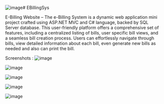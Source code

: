 ![image](https://github.com/kiransawant02/EBillingSys/assets/75112767/9c9d3bc8-8247-42a3-88cb-9dcccedff51e)# EBillingSys

E-Billing Website – The e-Billing System is a dynamic web application mini project crafted 
using ASP.NET MVC and C# language, backed by SQL Server database. This user-friendly 
platform offers a comprehensive set of features, including a centralized listing of bills, user specific bill views, and a seamless bill creation process. 
Users can effortlessly navigate through bills, view detailed information about each bill, even generate new bills as needed and also can print the bill. 

Screenshots :
![image](https://github.com/kiransawant02/EBillingSys/assets/75112767/57aa04e0-bbe9-42cf-b4d4-bb51bf3deb0b)

![image](https://github.com/kiransawant02/EBillingSys/assets/75112767/c0c86945-4a2a-4f44-80fa-5ffce3b84082)

![image](https://github.com/kiransawant02/EBillingSys/assets/75112767/4f25c933-f7aa-4058-bad6-f306e32a33b6)

![image](https://github.com/kiransawant02/EBillingSys/assets/75112767/b6c4d6f0-ae8e-409e-834c-9d9128c4b88d)

![image](https://github.com/kiransawant02/EBillingSys/assets/75112767/ecd418a5-6150-4275-8db0-275b801ecdf8)


